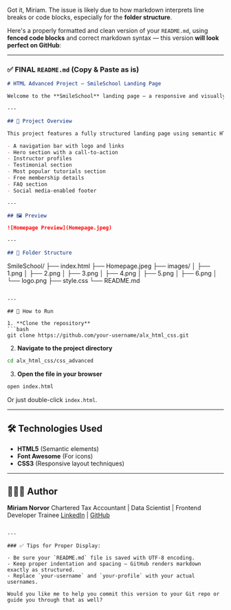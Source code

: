 Got it, Miriam. The issue is likely due to how markdown interprets line breaks or code blocks, especially for the **folder structure**.

Here's a properly formatted and clean version of your `README.md`, using **fenced code blocks** and correct markdown syntax — this version **will look perfect on GitHub**:

---

### ✅ FINAL `README.md` (Copy & Paste as is)

```markdown
# HTML Advanced Project – SmileSchool Landing Page

Welcome to the **SmileSchool** landing page – a responsive and visually engaging HTML project designed to showcase mastery of advanced HTML concepts, semantic structuring, and media integration.

---

## 📄 Project Overview

This project features a fully structured landing page using semantic HTML5 elements such as `<header>`, `<main>`, `<section>`, and `<footer>`. It includes:

- A navigation bar with logo and links  
- Hero section with a call-to-action  
- Instructor profiles  
- Testimonial section  
- Most popular tutorials section  
- Free membership details  
- FAQ section  
- Social media-enabled footer

---

## 🖼️ Preview

![Homepage Preview](Homepage.jpeg)

---

## 📁 Folder Structure

```

SmileSchool/
├── index.html
├── Homepage.jpeg
├── images/
│   ├── 1.png
│   ├── 2.png
│   ├── 3.png
│   ├── 4.png
│   ├── 5.png
│   ├── 6.png
│   └── logo.png
├── style.css
└── README.md

````

---

## 🚀 How to Run

1. **Clone the repository**  
```bash
git clone https://github.com/your-username/alx_html_css.git
````

2. **Navigate to the project directory**

```bash
cd alx_html_css/css_advanced
```

3. **Open the file in your browser**

```bash
open index.html
```

Or just double-click `index.html`.

---

## 🛠️ Technologies Used

* **HTML5** (Semantic elements)
* **Font Awesome** (For icons)
* **CSS3** (Responsive layout techniques)

---

## 🙋🏽‍♀️ Author

**Miriam Norvor**
Chartered Tax Accountant | Data Scientist | Frontend Developer Trainee
[LinkedIn](https://linkedin.com/in/your-profile) | [GitHub](https://github.com/your-username)

```

---

### ✅ Tips for Proper Display:

- Be sure your `README.md` file is saved with UTF-8 encoding.
- Keep proper indentation and spacing — GitHub renders markdown exactly as structured.
- Replace `your-username` and `your-profile` with your actual usernames.

Would you like me to help you commit this version to your Git repo or guide you through that as well?
```
